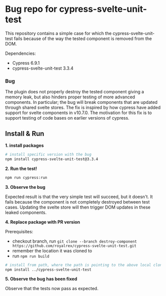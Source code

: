 # Bug repo for cypress-svelte-unit-test

This repository contains a simple case for which the cypress-svelte-unit-test fails because of the way the tested
component is removed from the DOM.

Dependencies:

- Cypress 6.9.1
- cypress-svelte-unit-test 3.3.4

### Bug

The plugin does not properly destroy the tested component giving a memory leak, but also hinders proper testing of more
advanced components. In particular; the bug will break components that are updated through shared svelte stores. The fix
is inspired by how cypress have added support for svelte components in v10.7.0. The motivation for this fix is to
support testing of code bases on earlier versions of cypress.

## Install & Run

**1. install packages**

```sh
# install specific version with the bug
npm install cypress-svelte-unit-test@3.3.4
```

**2. Run the test!**

```sh
npm run cypress:run
```

**3. Observe the bug**

Expected result is that the very simple test will succeed, but it doesn't. It fails because the component is not
completely destroyed between test cases. Updating the svelte store will then trigger DOM updates in these leaked
components.

**4. Replace package with PR version**

Prerequisites: 
- checkout branch, run `git clone --branch destroy-component https://github.com/royalrex/cypress-svelte-unit-test.git`
- remember the location it was cloned to
- run `npm run build`

```sh
# install from path, where the path is pointing to the above local cloned repo.
npm install ../cypress-svelte-unit-test
```

**5. Observe the bug has been fixed**

Observe that the tests now pass as expected.